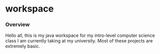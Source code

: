 # workspace

### Overview
Hello all, this is my java workspace for my intro-level computer science class I am currently taking at my university. Most of these projects are extremely basic.
